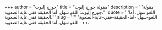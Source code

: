 +++
author = "جورج إليوت"
title = "مقولة جورج إليوت"
description = '''مقولة جورج إليوت: اللغو سهل، أما الحقيقة ففي غاية الصعوبة.'''
quote = '''اللغو سهل، أما الحقيقة ففي غاية الصعوبة.'''
slug = '''اللغو-سهل،-أما-الحقيقة-ففي-غاية-الصعوبة'''
+++
اللغو سهل، أما الحقيقة ففي غاية الصعوبة.
